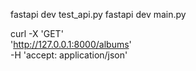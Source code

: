 fastapi dev test_api.py
fastapi dev main.py

curl -X 'GET' \
  'http://127.0.0.1:8000/albums' \
  -H 'accept: application/json'